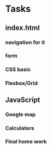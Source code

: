 # Tasks
## index.html
### navigation for it
### form
### CSS basic
### Flexbox/Grid
## JavaScript
### Google map
### Calculators
### Final home work